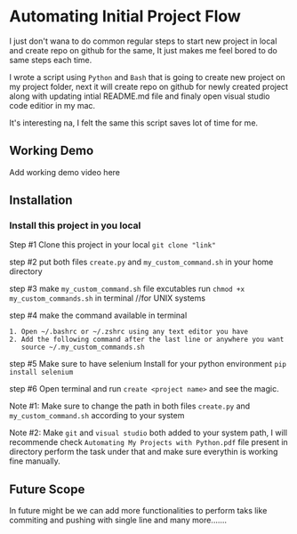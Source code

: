# Automating Initial Project Flow

I just don't wana to do common regular steps to start new project in
local and create repo on github for the same, It just makes me feel bored
to do same steps each time.

I wrote a script using `Python` and `Bash` that is going to create new project on my project folder,
next it will create repo on github for newly created project along with
updating intial README.md file and finaly open visual studio code editior
in my mac.

It's interesting na, I felt the same this script saves lot of time for me.

## Working Demo

Add working demo video here

## Installation

### Install this project in you local

Step #1 Clone this project in your local
`git clone "link"`

step #2 put both files `create.py` and `my_custom_command.sh`
in your home directory

step #3 make `my_custom_command.sh` file excutables run
`chmod +x my_custom_commands.sh` in terminal //for UNIX systems

step #4 make the command available in terminal

    1. Open ~/.bashrc or ~/.zshrc using any text editor you have
    2. Add the following command after the last line or anywhere you want
       source ~/.my_custom_commands.sh

step #5 Make sure to have selenium Install for your python environment
`pip install selenium`

step #6 Open terminal and run `create <project name>` and see the
magic.

Note #1: Make sure to change the path in both files `create.py` and
`my_custom_command.sh` according to your system

Note #2: Make `git` and `visual studio` both added to your system
path, I will recommende check `Automating My Projects with Python.pdf` file present in directory
perform the task under that and make sure everythin is working fine manually.

## Future Scope

In future might be we can add more functionalities to perform taks like commiting and pushing with single line and many more.......
